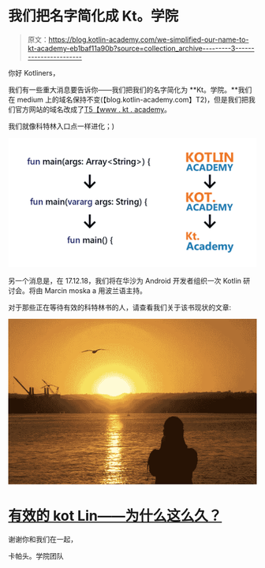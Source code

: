 # 我们把名字简化成 Kt。学院

> 原文：<https://blog.kotlin-academy.com/we-simplified-our-name-to-kt-academy-eb1baf11a90b?source=collection_archive---------3----------------------->

你好 Kotliners，

我们有一些重大消息要告诉你——我们把我们的名字简化为 **Kt。学院。**我们在 medium 上的域名保持不变(【blog.kotlin-academy.com】T2)，但是我们把我们官方网站的域名改成了[T5【www . kt . academy](http://www.kt.academy/)。

我们就像科特林入口点一样进化；)

![](img/465ed49e22da6f74c97f0966386ca5aa.png)

另一个消息是，在 17.12.18，我们将在华沙为 Android 开发者组织一次 Kotlin 研讨会。将由 Marcin moska a 用波兰语主持。

对于那些正在等待有效的科特林书的人，请查看我们关于该书现状的文章:

![](img/379279f3205914a3c9e75b9714cb75d0.png)

# [有效的 kot Lin——为什么这么久？](/effective-kotlin-why-so-long-a6e28413321c)

谢谢你和我们在一起，

卡帕头。学院团队